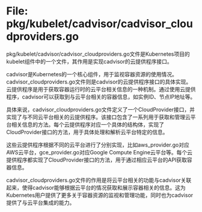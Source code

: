 # File: pkg/kubelet/cadvisor/cadvisor_cloudproviders.go

pkg/kubelet/cadvisor/cadvisor_cloudproviders.go文件是Kubernetes项目的kubelet组件中的一个文件，其作用是实现cadvisor的云提供程序接口。

cadvisor是Kubernetes的一个核心组件，用于监视容器资源的使用情况。cadvisor_cloudproviders.go文件则是cadvisor的云提供程序接口的具体实现。云提供程序是用于获取容器运行时的云平台相关信息的一种机制。通过使用云提供程序，cadvisor可以获取到与云平台相关的容器信息，如实例ID、节点IP地址等。

具体来说，cadvisor_cloudproviders.go文件定义了一个CloudProvider接口，并实现了与不同云平台相关的云提供程序。该接口包含了一系列用于获取和管理云平台相关信息的方法。每个云提供程序对应一个具体的结构体，实现了CloudProvider接口的方法，用于具体处理和解析云平台特定的信息。

这些云提供程序根据不同的云平台进行了分别实现，比如aws_provider.go对应AWS云平台，gce_provider.go对应Google Compute Engine云平台等。每个云提供程序都实现了CloudProvider接口的方法，用于通过相应云平台的API获取容器信息。

cadvisor_cloudproviders.go文件的作用是将云平台相关的功能与cadvisor关联起来，使得cadvisor能够根据云平台的情况获取和展示容器相关的信息。这为Kubernetes用户提供了更多关于容器资源的监视和管理功能，同时也为cadvisor提供了与云平台集成的能力。

